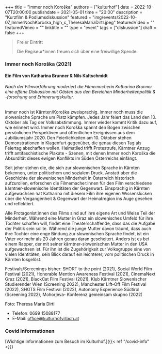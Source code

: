 +++
title = "Immer noch Koroška"
authors = ["kulturhof"]
date = 2022-10-07T20:00:00
publishdate = 2021-05-01
time = "20:00"
description = "Kurzfilm & Podiumsdiskussion"
featured = "img/events/2022-10-07_ImmerNochKoroska_high_c_TheresaMariaDirtl.jpeg"
featuredVideo = ""
featuredVimeo = ""
linktitle = ""
type = "event"
tags = ["diskussion"]
draft = false
+++

>
> Freier Eintritt
>
> Die Regiseur\*innen freuen sich über eine freiwillige Spende.

### Immer noch Koroška (2021)
#### Ein Film von Katharina Brunner & Nils Kaltschmidt

###### Nach der Filmvorführung moderiert die Filmemacherin Katharina Brunner eine offene Diskussion mit Gästen aus den Bereichen Minderheitenpolitik & -forschung und Erinnerungskultur.

Immer noch ist Kärnten/Koroška zweisprachig. Immer noch muss die slowenische Sprache um Platz kämpfen. Jedes Jahr feiert das Land den 10. Oktober als Tag der Volksabstimmung. Immer wieder kommt Kritik dazu auf, wie erinnert wird. Immer noch Koroška spannt den Bogen zwischen persönlichen Perspektiven und öffentlichen Ereignissen aus dem Jubiläumsjahr 2020. Den Feierlichkeiten am 10. Oktober stehen Demonstrationen in Klagenfurt gegenüber, die genau diesen Tag als Feiertag abschaffen wollen. Heimatlied trifft Protestrufe, Kärntner Anzug trifft antifaschistische Plakate - Szenen, mit denen Immer noch Koroška die Absurdität dieses ewigen Konflikts im Süden Österreichs einfängt.

Seit jeher stehen die, die sich zur slowenischen Sprache in Kärnten bekennen, unter politischem und sozialem Druck. Anstatt aber die Geschichte der slowenischen Minderheit in Österreich historisch aufzurollen, erforschen die Filmemacher:innen für den Film verschiedene kärntner-slowenische Identitäten der Gegenwart. Einsprachig in Kärnten aufgewachsen hat Katharina mit diesem Film ihre eigenen Wissenslücken über die Vergangenheit & Gegenwart der Heimatregion ins Auge gesehen und reflektiert.

Alle Protagonist:innen des Films sind auf ihre eigene Art und Weise Teil der Minderheit. Während eine Mutter in Graz ein slowenisches Umfeld für ihre Tochter schaffen will, findet eine Theaterschaffende, dass das die Aufgabe der Politik sein sollte. Während die junge Mutter davon träumt, dass auch ihre Tochter eine enge Bindung zur slowenischen Sprache findet, ist ein Vater vor mehr als 20 Jahren genau daran gescheitert. Anders ist es bei einem Rapper, der mit seiner kärntner-slowenischen Mutter in den USA aufgewachsen ist. Für ihn ist die Zugehörigkeit zur Volksgruppe eine von vielen Identitäten, sein Blick darauf ein leichterer, vom politischen Druck in Kärnten losgelöst. 

Festivals/Screenings bisher:
SHORT to the point (2021), Social World Film Festival (2021), Honorable Mention Awareness Festival (2021), CinemaNext Graz (2021), BlackCat Film Festival (2021), Klub Kärntner Slowenischer Studierender Wien (Screening 2022), Manchester Lift-Off Film Festival (2022), SHOTS Film Festival (2022), Autonomy Experience Südtirol (Screening 2022), Mohorjeva- Konferenz gemeinsam skupno (2022)

Foto: Theresa Maria Dirtl


- Telefon: 0699 15088177 
- E-Mail: office@kulturhofvillach.at

### Covid Informationen

[Wichtige Informationen zum Besuch im Kulturhof.]({{< ref "/covid-info" >}})
